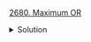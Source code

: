 [2680. Maximum OR](https://leetcode.com/contest/biweekly-contest-104/problems/maximum-or/)

<details><summary>Solution</summary>

![](../../../../assets/2680.png)

</details>
